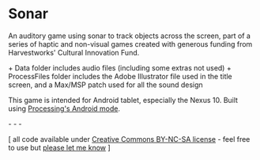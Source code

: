 Sonar
=====

An auditory game using sonar to track objects across the screen, part of a series of haptic and non-visual games created with generous funding from Harvestworks' Cultural Innovation Fund.

\+ Data folder includes audio files (including some extras not used)
\+ ProcessFiles folder includes the Adobe Illustrator file used in the title screen, and a Max/MSP patch used for all the sound design

This game is intended for Android tablet, especially the Nexus 10. Built using [Processing's Android mode](http://www.processing.org).

\- \- \-

\[ all code available under [Creative Commons BY-NC-SA license](http://creativecommons.org/licenses/by-nc-sa/3.0/) - feel free to use but [please let me know](http://www.jeffreythompson.org) \]
